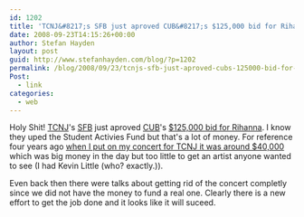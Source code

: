 ```yaml
---
id: 1202
title: 'TCNJ&#8217;s SFB just aproved CUB&#8217;s $125,000 bid for Rihanna'
date: 2008-09-23T14:15:26+00:00
author: Stefan Hayden
layout: post
guid: http://www.stefanhayden.com/blog/?p=1202
permalink: /blog/2008/09/23/tcnjs-sfb-just-aproved-cubs-125000-bid-for-rihanna/
Post:
  - link
categories:
  - web
---
```

Holy Shit! <a href="http://www.tcnj.edu/">TCNJ</a>'s <a href="http://www.tcnj.edu/~sfboard/">SFB</a> just aproved <a href="http://www.tcnj.edu/~CUB/">CUB</a>'s <a href="http://media.www.signal-online.net/media/storage/paper771/news/2008/09/24/News/Sfb-Funds.Cubs.Rihanna.Bid-3446750.shtml?reffeature=textemailedition">$125,000 bid for Rihanna</a>. I know they uped the Student Activies Fund but that's a lot of money. For reference four years ago <a href="http://www.tcnj.edu/~CUB/oneevent.php?single=CUB%20Dance%20Party%20Featuring%20Kevin%20Lyttle&amp;when=20041109">when I put on my concert for TCNJ it was around $40,000</a> which was big money in the day but too little to get an artist anyone wanted to see (I had Kevin Little (who? exactly.)).

Even back then there were talks about getting rid of the concert completly since we did not have the money to fund a real one. Clearly there is a new effort to get the job done and it looks like it will suceed.